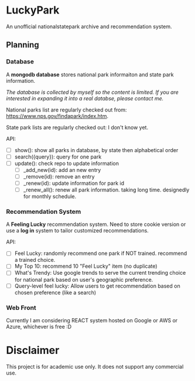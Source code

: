 # LuckyPark
An unofficial nationalstatepark archive and recommendation system.

## Planning

### Database 
A **mongodb database** stores national park informaiton and state park information. 

*The database is collected by myself so the content is limited. If you are interested in expanding it into a real databse, please contact me.*

National parks list are regularly checked out from: https://www.nps.gov/findapark/index.htm.

State park lists are regularly checked out: I don't know yet.

API:

- [ ] show(): show all parks in database, by state then alphabetical order
- [ ] search({query}): query for one park
- [ ] update(): check repo to update information
  - [ ] \_add_new(id): add an new entry
  - [ ] \_remove(id): remove an entry
  - [ ] \_renew(id): update information for park id
  - [ ] \_renew_all(): renew all park information. taking long time. designedly for monthly schedule. 

### Recommendation System
A **Feeling Lucky** recommendation system. Need to store cookie version or use a **log in** system to tailor customized recommendations.

API:

- [ ] Feel Lucky: randomly recommend one park if NOT trained. recommend a trained choice.
- [ ] My Top 10: recommend 10 "Feel Lucky" item (no duplicate)
- [ ] What's Trendy: Use google trends to serve the current trending choice for national park based on user's geographic preference.
- [ ] Query-level feel lucky: Allow users to get recommendation based on chosen preference (like a search)

### Web Front

Currently I am considering REACT system hosted on Google or AWS or Azure, whichever is free :D


# Disclaimer

This project is for academic use only. It does not support any commercial use.  
